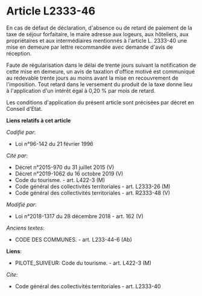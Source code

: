 # Article L2333-46

En cas de défaut de déclaration, d'absence ou de retard de paiement de la taxe de séjour forfaitaire, le maire adresse aux
logeurs, aux hôteliers, aux propriétaires et aux intermédiaires mentionnés à l'article L. 2333-40 une mise en demeure par
lettre recommandée avec demande d'avis de réception.

Faute de régularisation dans le délai de trente jours suivant la notification de cette mise en demeure, un avis de taxation
d'office motivé est communiqué au redevable trente jours au moins avant la mise en recouvrement de l'imposition. Tout retard
dans le versement du produit de la taxe donne lieu à l'application d'un intérêt égal à 0,20 % par mois de retard.

Les conditions d'application du présent article sont précisées par décret en Conseil d'Etat.

**Liens relatifs à cet article**

_Codifié par_:

  - Loi n°96-142 du 21 février 1996

_Cité par_:

  - Décret n°2015-970 du 31 juillet 2015 (V)
  - Décret n°2019-1062 du 16 octobre 2019 (V)
  - Code du tourisme. - art. L422-3 (M)
  - Code général des collectivités territoriales - art. L2333-26 (M)
  - Code général des collectivités territoriales - art. R2333-48 (V)

_Modifié par_:

  - Loi n°2018-1317 du 28 décembre 2018 - art. 162 (V)

_Anciens textes_:

  - CODE DES COMMUNES. - art. L233-44-6 (Ab)

**Liens**:

  - PILOTE_SUIVEUR: Code du tourisme. - art. L422-3 (M)

_Cite_:

  - Code général des collectivités territoriales - art. L2333-40

